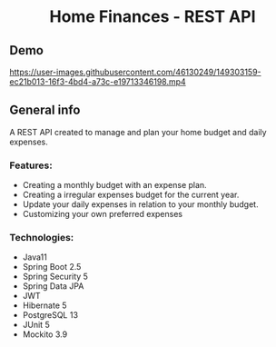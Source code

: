 <h1 align="center">Home Finances - REST API</h1>

<h2 align="left">Demo</h2>

https://user-images.githubusercontent.com/46130249/149303159-ec21b013-16f3-4bd4-a73c-e19713346198.mp4

<h2 align="left">General info</h2>
A REST API created to manage and plan your home budget and daily expenses.

<h3 align="left">Features:</h3>

- Creating a monthly budget with an expense plan.
- Creating a irregular expenses budget for the current year.
- Update your daily expenses in relation to your monthly budget.
- Customizing your own preferred expenses

<h3 align="left">Technologies:</h3>

- Java11
- Spring Boot 2.5
- Spring Security 5
- Spring Data JPA
- JWT
- Hibernate 5
- PostgreSQL 13
- JUnit 5
- Mockito 3.9



